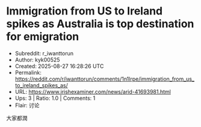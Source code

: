 # Immigration from US to Ireland spikes as Australia is top destination for emigration

- Subreddit: r_iwanttorun
- Author: kyk00525
- Created: 2025-08-27 16:28:26 UTC
- Permalink: https://reddit.com/r/iwanttorun/comments/1n1lrpe/immigration_from_us_to_ireland_spikes_as/
- URL: https://www.irishexaminer.com/news/arid-41693981.html
- Ups: 3 | Ratio: 1.0 | Comments: 1
- Flair: 讨论


大家都潤

